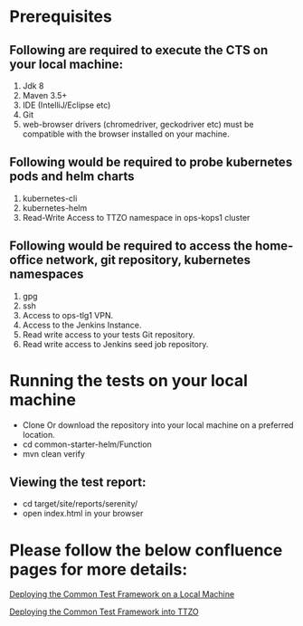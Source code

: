 # Prerequisites
## Following are required to execute the CTS on your local machine:
1. Jdk 8
2. Maven 3.5+
3. IDE (IntelliJ/Eclipse etc)
4. Git
5. web-browser drivers (chromedriver, geckodriver etc) must be compatible with the browser installed on your machine.
## Following would be required to probe kubernetes pods and helm charts
1. kubernetes-cli
2. kubernetes-helm
3. Read-Write Access to TTZO namespace in ops-kops1 cluster
## Following would be required to access the home-office network, git repository, kubernetes namespaces
1. gpg 
2. ssh  
3. Access to ops-tlg1 VPN.
4. Access to the Jenkins Instance.
5. Read write access to your tests Git repository.
6. Read write access to Jenkins seed job repository.

# Running the tests on your local machine
- Clone Or download the repository into your local machine on a preferred location.
- cd common-starter-helm/Function
- mvn clean verify
## Viewing the test report:
- cd target/site/reports/serenity/
- open index.html in your browser

# Please follow the below confluence pages for more details:
[Deploying the Common Test Framework on a Local 
Machine](https://confluence.ipttools.info/display/CTF/Deploying+the+Common+Test+Framework+on+a+Local+Machine?src=contextnavpagetreemode)

[Deploying the Common Test Framework into TTZO](https://confluence.ipttools.info/display/CTF/Deploying+the+Common+Test+Framework+into+TTZO?src=contextnavpagetreemode)
